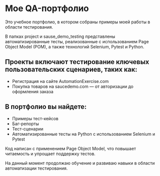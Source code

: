 # Мое QA-портфолио

Это учебное портфолио, в котором собраны примеры моей работы в области тестирования.

В папках project и sause_demo_testing представлены автоматизированные тесты, реализованные с использованием Page Object Model (POM), а также технологий Selenium, Pytest и Python.

## Проекты включают тестирование ключевых пользовательских сценариев, таких как:
- Регистрация на сайте AutomationExercise.com
- Покупка товаров на saucedemo.com — от авторизации до оформления заказа

## В портфолио вы найдете:
- Примеры тест-кейсов
- Баг-репорты
- Тест-сценарии
- Автоматизированные тесты на Python с использованием Selenium и Pytest

Код написан с применением Page Object Model, что повышает читаемость и упрощает поддержку тестов.

На данный момент продолжаю обучение и развиваю навыки в области автоматизации тестирования.

